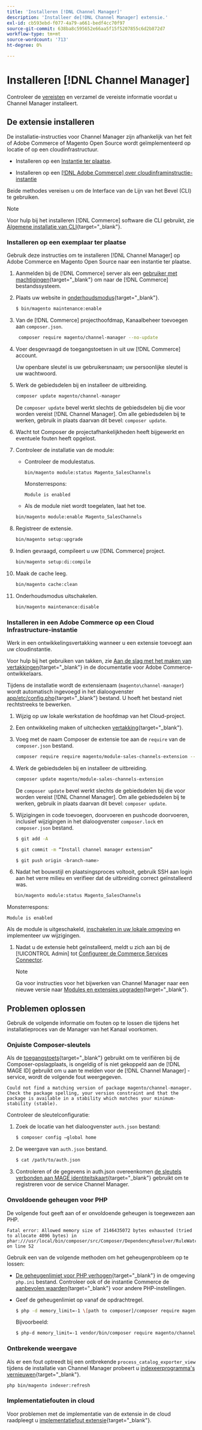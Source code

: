 ```yaml
---
title: 'Installeren [!DNL Channel Manager]'
description: 'Installeer de[!DNL Channel Manager] extensie.'
exl-id: cb593ebd-f077-4a79-a661-bedf4cc70f97
source-git-commit: 638ba8c595652e66aa5f15f5207855c6d2b872d7
workflow-type: tm+mt
source-wordcount: '713'
ht-degree: 0%

---
```



# Installeren [!DNL Channel Manager]

Controleer de [vereisten](onboard.md#requirements) en verzamel de vereiste informatie voordat u Channel Manager installeert.

## De extensie installeren

De installatie-instructies voor Channel Manager zijn afhankelijk van het feit of Adobe Commerce of Magento Open Source wordt geïmplementeerd op locatie of op een cloudinfrastructuur.

- Installeren op een [Instantie ter plaatse](#install-on-an-on-premises-instance).

- Installeren op een [[!DNL Adobe Commerce] over cloudinframinstructie-instantie](#install-adobe-commerce-on-cloud-infrastructure)

Beide methodes vereisen u om de Interface van de Lijn van het Bevel (CLI) te gebruiken.

>[!NOTE]
>
>Voor hulp bij het installeren [!DNL Commerce] software die CLI gebruikt, zie [Algemene installatie van CLI](https://devdocs.magento.com/extensions/install/){target=&quot;_blank&quot;}.

### Installeren op een exemplaar ter plaatse

Gebruik deze instructies om te installeren [!DNL Channel Manager] op Adobe Commerce en Magento Open Source naar een instantie ter plaatse.

1. Aanmelden bij de [!DNL Commerce] server als een [gebruiker met machtigingen](https://devdocs.magento.com/guides/v2.4/install-gde/prereq/file-system-perms.html){target=&quot;_blank&quot;} om naar de [!DNL Commerce] bestandssysteem.

1. Plaats uw website in [onderhoudsmodus](https://devdocs.magento.com/guides/v2.4/install-gde/install/cli/install-cli-subcommands-maint.html){target=&quot;_blank&quot;}.

   ```bash
   $ bin/magento maintenance:enable
   ```

1. Van de [!DNL Commerce] projecthoofdmap, Kanaalbeheer toevoegen aan `composer.json`.

   ```bash
    composer require magento/channel-manager --no-update
   ```

1. Voer desgevraagd de toegangstoetsen in uit uw [!DNL Commerce] account.

   Uw openbare sleutel is uw gebruikersnaam; uw persoonlijke sleutel is uw wachtwoord.

1. Werk de gebiedsdelen bij en installeer de uitbreiding.

   ```bash
   composer update magento/channel-manager
   ```

   De `composer update` bevel werkt slechts de gebiedsdelen bij die voor worden vereist [!DNL Channel Manager]. Om alle gebiedsdelen bij te werken, gebruik in plaats daarvan dit bevel: `composer update`.

1. Wacht tot Composer de projectafhankelijkheden heeft bijgewerkt en eventuele fouten heeft opgelost.

1. Controleer de installatie van de module:

   - Controleer de modulestatus.

      ```bash
      bin/magento module:status Magento_SalesChannels
      ```

      Monsterrespons:

      ```terminal
      Module is enabled
      ```

   - Als de module niet wordt toegelaten, laat het toe.

   ```bash
   bin/magento module:enable Magento_SalesChannels
   ```

1. Registreer de extensie.

   ```bash
   bin/magento setup:upgrade
   ```

1. Indien gevraagd, compileert u uw [!DNL Commerce] project.

   ```bash
   bin/magento setup:di:compile
   ```

1. Maak de cache leeg.

   ```bash
   bin/magento cache:clean
   ```

1. Onderhoudsmodus uitschakelen.

   ```bash
   bin/magento maintenance:disable
   ```

### Installeren in een Adobe Commerce op een Cloud Infrastructure-instantie

Werk in een ontwikkelingsvertakking wanneer u een extensie toevoegt aan uw cloudinstantie.

Voor hulp bij het gebruiken van takken, zie [Aan de slag met het maken van vertakkingen](https://devdocs.magento.com/cloud/env/environments-start.html#getstarted){target=&quot;_blank&quot;} in de documentatie voor Adobe Commerce-ontwikkelaars.

Tijdens de installatie wordt de extensienaam (`magento\channel-manager`) wordt automatisch ingevoegd in het dialoogvenster [app/etc/config.php](https://devdocs.magento.com/cloud/live/sens-data-over.html#configuration-data){target=&quot;_blank&quot;} bestand. U hoeft het bestand niet rechtstreeks te bewerken.

1. Wijzig op uw lokale werkstation de hoofdmap van het Cloud-project.

1. Een ontwikkeling maken of uitchecken [vertakking](https://devdocs-beta.magento.com/cloud/env/environments-start.html#getstarted){target=&quot;_blank&quot;}.

1. Voeg met de naam Composer de extensie toe aan de `require` van de `composer.json` bestand.

   ```bash
   composer require require magento/module-sales-channels-extension --no-update
   ```

1. Werk de gebiedsdelen bij en installeer de uitbreiding.

   ```bash
   composer update magento/module-sales-channels-extension
   ```

   De `composer update` bevel werkt slechts de gebiedsdelen bij die voor worden vereist [!DNL Channel Manager]. Om alle gebiedsdelen bij te werken, gebruik in plaats daarvan dit bevel: `composer update`.

1. Wijzigingen in code toevoegen, doorvoeren en pushcode doorvoeren, inclusief wijzigingen in het dialoogvenster `composer.lock` en `composer.json` bestand.

   ```bash
   $ git add -A
   ```

   ```bash
   $ git commit -m “Install channel manager extension” 
   ```

   ```bash
   $ git push origin <branch-name>
   ```

1. Nadat het bouwstijl en plaatsingsproces voltooit, gebruik SSH aan login aan het verre milieu en verifieer dat de uitbreiding correct geïnstalleerd was.

```bash
   bin/magento module:status Magento_SalesChannels
```

Monsterrespons:

```terminal
Module is enabled
```

Als de module is uitgeschakeld, [inschakelen in uw lokale omgeving](https://devdocs.magento.com/cloud/howtos/install-components.html#manage-extensions) en implementeer uw wijzigingen.


1. Nadat u de extensie hebt geïnstalleerd, meldt u zich aan bij de [!UICONTROL Admin] tot [Configureer de Commerce Services Connector](connect.md).

   >[!NOTE]
   >
   >Ga voor instructies voor het bijwerken van Channel Manager naar een nieuwe versie naar [Modules en extensies upgraden](https://experienceleague.adobe.com/docs/commerce-operations/upgrade-guide/modules/upgrade.html){target=&quot;_blank&quot;}.


## Problemen oplossen

Gebruik de volgende informatie om fouten op te lossen die tijdens het installatieproces van de Manager van het Kanaal voorkomen.

### Onjuiste Composer-sleutels

Als de [toegangstoets](https://devdocs.magento.com/guides/v2.4/install-gde/prereq/connect-auth.html){target=&quot;_blank&quot;} gebruikt om te verifiëren bij de Composer-opslagplaats, is ongeldig of is niet gekoppeld aan de [!DNL MAGE ID] gebruikt om u aan te melden voor de [!DNL Channel Manager] -service, wordt de volgende fout weergegeven.

```terminal
Could not find a matching version of package magento/channel-manager. Check the package spelling, your version constraint and that the package is available in a stability which matches your minimum-stability (stable).
```

Controleer de sleutelconfiguratie:

1. Zoek de locatie van het dialoogvenster `auth.json` bestand:

   ```bash
   $ composer config –global home
   ```

1. De weergave van `auth.json` bestand.

   ```bash
   $ cat /path/to/auth.json
   ```

1. Controleren of de gegevens in auth.json overeenkomen [de sleutels verbonden aan MAGE identiteitskaart](https://devdocs.magento.com/guides/v2.4/install-gde/prereq/connect-auth.html){target=&quot;_blank&quot;} gebruikt om te registreren voor de service Channel Manager.

### Onvoldoende geheugen voor PHP

De volgende fout geeft aan of er onvoldoende geheugen is toegewezen aan PHP.

```terminal
Fatal error: Allowed memory size of 2146435072 bytes exhausted (tried to allocate 4096 bytes) in phar:///usr/local/bin/composer/src/Composer/DependencyResolver/RuleWatchGraph.php on line 52
```

Gebruik een van de volgende methoden om het geheugenprobleem op te lossen:

- [De geheugenlimiet voor PHP verhogen](https://devdocs.magento.com/cloud/project/magento-app-php-ini.html#increase-php-memory-limit){target=&quot;_blank&quot;} in de omgeving `php.ini` bestand. Controleer ook of de instantie Commerce de [aanbevolen waarden](https://devdocs.magento.com/guides/v2.4/install-gde/prereq/php-settings.html){target=&quot;_blank&quot;} voor andere PHP-instellingen.

- Geef de geheugenlimiet op vanaf de opdrachtregel.

   ```bash
   $ php -d memory_limit=-1 \[path to composer]/composer require magento/payment-services.
   ```

   Bijvoorbeeld:

   ```bash
   $ php-d memory_limit=-1 vendor/bin/composer require magento/channel-manager
   ```

### Ontbrekende weergave

Als er een fout optreedt bij een ontbrekende `process_catalog_exporter_view` tijdens de installatie van Channel Manager probeert u [indexeerprogramma&#39;s vernieuwen](https://devdocs.magento.com/guides/v2.4/config-guide/cli/config-cli-subcommands-index.html#config-cli-subcommands-index-reindex){target=&quot;_blank&quot;}.

```bash
php bin/magento indexer:refresh
```

### Implementatiefouten in cloud

Voor problemen met de implementatie van de extensie in de cloud raadpleegt u [implementatiefout extensie](https://devdocs.magento.com/cloud/trouble/trouble_comp-deploy-fail.html){target=&quot;_blank&quot;}.
